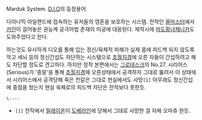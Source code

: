 Marduk System. [D.I.O](D.I.O.md)의 등장용어.

다이나믹 아일랜드에 접속하는 유저들의 영혼을 보호하는 시스템. 전작인
[올마스터](%EC%98%AC%EB%A7%88%EC%8A%A4%ED%84%B0.md)에서
[카인](%EC%B9%B4%EC%9D%B8.md)이 걸어놓은 권능계 궁극마법 존재의 미궁에 대응된다. 제작시에 [마도황녀제니카](%EC%A0%9C%EB%8B%88%EC%B9%B4.md)도 도와주었다고 한다.

하는것도 유사하게 디오를 통해 입는 정신/육체적 피해가 실제 몸에 피드백 되지 않도록 막고 세뇌 등의 정신간섭도 차단하는 시스템으로
[초월지경](%EC%B4%88%EC%9B%94%EC%A7%80%EA%B2%BD.md)에 오른 자들이 간섭하려고 해도 차단할 정도로
견고하다. 하지만 정작 본편에서는
[그로테스크](%EA%B7%B8%EB%A1%9C%ED%85%8C%EC%8A%A4%ED%81%AC#s-6.md)의 No.27.
시리어스(Serious)가 '종말'을 통해 [초월지경](%EC%B4%88%EC%9B%94%EC%A7%80%EA%B2%BD.md)에
오른상태에서 공격하자 그대로 뚫려서 이 상태에서 시리어스에서 공격당해 죽은 전갈은 그대로 현실에서도 사망`[1]` 아무래도 정신간섭에 중점을
뒀는지 현실 육체로의 피드백 차단은 전작보다 못한듯.  

`\----`

  * `[1]` 전작에서 [밀레이온](%EB%B0%80%EB%A0%88%EC%9D%B4%EC%98%A8.md)이 [도베라인](%EB%8F%84%EB%B2%A0%EB%9D%BC%EC%9D%B8.md)에 당해서 그대로 사망한 걸 자체 오마쥬 한듯.


